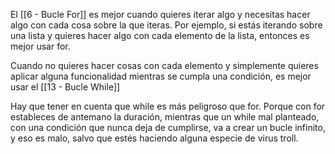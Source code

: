 

El [[6 - Bucle For]] es mejor cuando quieres iterar algo y necesitas hacer algo con cada cosa sobre la que iteras. Por ejemplo, si estás iterando sobre una lista y quieres hacer algo con cada elemento de la lista, entonces es mejor usar for. 

Cuando no quieres hacer cosas con cada elemento y simplemente quieres aplicar alguna funcionalidad mientras se cumpla una condición, es mejor usar el [[13 - Bucle While]]

Hay que tener en cuenta que while es más peligroso que for. Porque con for estableces de antemano la duración, mientras que un while mal planteado, con una condición que nunca deja de cumplirse, va a crear un bucle infinito, y eso es malo, salvo que estés haciendo alguna especie de virus troll.